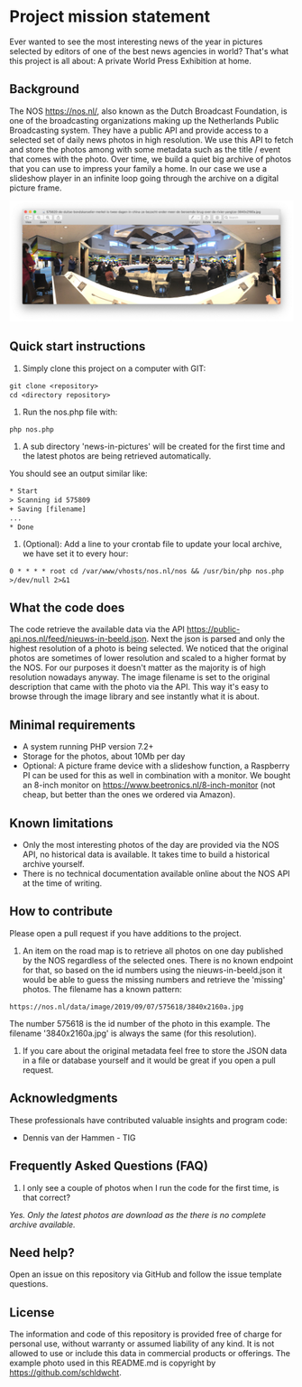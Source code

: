 # Project mission statement
Ever wanted to see the most interesting news of the year in pictures selected by editors of one of the best news agencies in world?
That's what this project is all about: A private World Press Exhibition at home.

## Background
The NOS https://nos.nl/, also known as the Dutch Broadcast Foundation, is one of the broadcasting organizations making up the Netherlands Public Broadcasting system. They have a public API and provide access to a selected set of daily news photos in high resolution. We use this API to fetch and store the photos among with some metadata such as the title / event that comes with the photo. Over time, we build a quiet big archive of photos that you can use to impress your family a home. In our case we use a slideshow player in an infinite loop going through the archive on a digital picture frame.

![NOS 4 september](/originals/example1.jpg)

## Quick start instructions
1. Simply clone this project on a computer with GIT:
```
git clone <repository>
cd <directory repository>
```
1. Run the nos.php file with:
```
php nos.php
```
1. A sub directory 'news-in-pictures' will be created for the first time and the latest photos are being retrieved automatically.

You should see an output similar like:
```
* Start
> Scanning id 575809
+ Saving [filename]
...
* Done
```

1. (Optional): Add a line to your crontab file to update your local archive, we have set it to every hour:
```
0 * * * * root cd /var/www/vhosts/nos.nl/nos && /usr/bin/php nos.php >/dev/null 2>&1
```

## What the code does
The code retrieve the available data via the API https://public-api.nos.nl/feed/nieuws-in-beeld.json.
Next the json is parsed and only the highest resolution of a photo is being selected. We noticed that the original photos are sometimes of lower resolution and scaled to a higher format by the NOS. For our purposes it doesn't matter as the majority is of high resolution nowadays anyway.
The image filename is set to the original description that came with the photo via the API. This way it's easy to browse through the image library and see instantly what it is about.

## Minimal requirements
* A system running PHP version 7.2+
* Storage for the photos, about 10Mb per day
* Optional: A picture frame device with a slideshow function, a Raspberry PI can be used for this as well in combination with a monitor. We bought an 8-inch monitor on https://www.beetronics.nl/8-inch-monitor (not cheap, but better than the ones we ordered via Amazon).

## Known limitations
* Only the most interesting photos of the day are provided via the NOS API, no historical data is available. It takes time to build a historical archive yourself.
* There is no technical documentation available online about the NOS API at the time of writing.

## How to contribute
Please open a pull request if you have additions to the project.
1. An item on the road map is to retrieve all photos on one day published by the NOS regardless of the selected ones. There is no known endpoint for that, so based on the id numbers using the nieuws-in-beeld.json it would be able to guess the missing numbers and retrieve the 'missing' photos. The filename has a known pattern:
```
https://nos.nl/data/image/2019/09/07/575618/3840x2160a.jpg
```
The number 575618 is the id number of the photo in this example. The filename '3840x2160a.jpg' is always the same (for this resolution).
1. If you care about the original metadata feel free to store the JSON data in a file or database yourself and it would be great if you open a pull request.

## Acknowledgments
These professionals have contributed valuable insights and program code:
- Dennis van der Hammen - TIG

## Frequently Asked Questions (FAQ)
1. I only see a couple of photos when I run the code for the first time, is that correct?

_Yes. Only the latest photos are download as the there is no complete archive available._

## Need help?
Open an issue on this repository via GitHub and follow the issue template questions.

## License
The information and code of this repository is provided free of charge for personal use, without warranty or assumed liability of any kind. It is not allowed to use or include this data in commercial products or offerings. The example photo used in this README.md is copyright by https://github.com/schldwcht.
